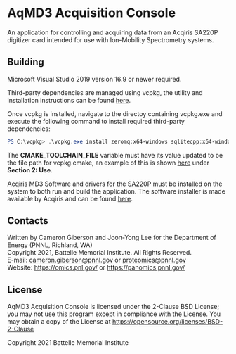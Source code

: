 # AqMD3 Acquisition Console

An application for controlling and acquiring data from an Acqiris SA220P digitizer card intended for use with Ion-Mobility Spectrometry systems.


## Building

Microsoft Visual Studio 2019 version 16.9 or newer required.

Third-party dependencies are managed using vcpkg, the utility and installation instructions can be found [here](https://github.com/microsoft/vcpkg).

Once vcpkg is installed, navigate to the directoy containing vcpkg.exe and execute the following command to install required third-party dependencies:
```powershell
PS C:\vcpkg> .\vcpkg.exe install zeromq:x64-windows sqlitecpp:x64-windows sqlite3:x64-windows snappy:x64-windows protobuf:x64-windows picosha2:x64-windows cppzmq:x64-windows
```

The **CMAKE_TOOLCHAIN_FILE** variable must have its value updated to be the file path for vcpkg.cmake, an example of this is shown [here](https://github.com/microsoft/vcpkg/blob/master/docs/examples/installing-and-using-packages.md) under **Section 2: Use**.

Acqiris MD3 Software and drivers for the SA220P must be installed on the system to both run and build the application. The software installer is made available by Acqiris and can be found [here](https://extranet.acqiris.com/homepage?field_res_products_target_id=23).



## Contacts

Written by Cameron Giberson and Joon-Yong Lee for the Department of Energy (PNNL, Richland, WA)\
Copyright 2021, Battelle Memorial Institute. All Rights Reserved.\
E-mail: cameron.giberson@pnnl.gov or proteomics@pnnl.gov\
Website: https://omics.pnl.gov/ or https://panomics.pnnl.gov/


## License

AqMD3 Acquisition Console is licensed under the 2-Clause BSD License; you may not use this program 
except in compliance with the License. You may obtain a copy of the License at 
https://opensource.org/licenses/BSD-2-Clause

Copyright 2021 Battelle Memorial Institute